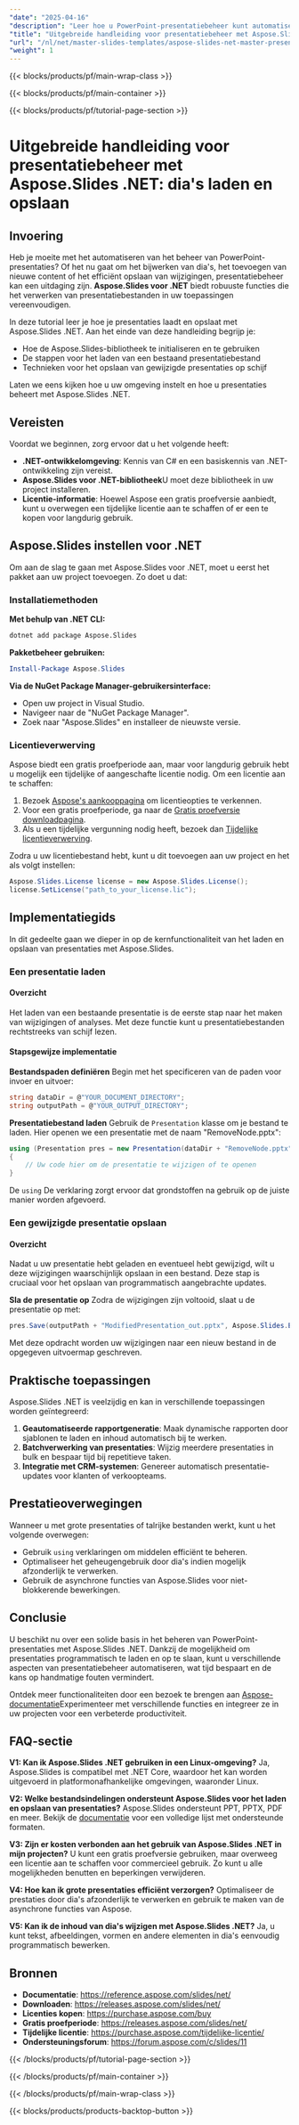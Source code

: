 ```yaml
---
"date": "2025-04-16"
"description": "Leer hoe u PowerPoint-presentatiebeheer kunt automatiseren met Aspose.Slides voor .NET. Deze handleiding behandelt het efficiënt laden, wijzigen en opslaan van presentaties."
"title": "Uitgebreide handleiding voor presentatiebeheer met Aspose.Slides .NET&#58; dia's laden en opslaan"
"url": "/nl/net/master-slides-templates/aspose-slides-net-master-presentation-management/"
"weight": 1
---
```


{{< blocks/products/pf/main-wrap-class >}}

{{< blocks/products/pf/main-container >}}

{{< blocks/products/pf/tutorial-page-section >}}
# Uitgebreide handleiding voor presentatiebeheer met Aspose.Slides .NET: dia's laden en opslaan

## Invoering

Heb je moeite met het automatiseren van het beheer van PowerPoint-presentaties? Of het nu gaat om het bijwerken van dia's, het toevoegen van nieuwe content of het efficiënt opslaan van wijzigingen, presentatiebeheer kan een uitdaging zijn. **Aspose.Slides voor .NET** biedt robuuste functies die het verwerken van presentatiebestanden in uw toepassingen vereenvoudigen.

In deze tutorial leer je hoe je presentaties laadt en opslaat met Aspose.Slides .NET. Aan het einde van deze handleiding begrijp je:
- Hoe de Aspose.Slides-bibliotheek te initialiseren en te gebruiken
- De stappen voor het laden van een bestaand presentatiebestand
- Technieken voor het opslaan van gewijzigde presentaties op schijf

Laten we eens kijken hoe u uw omgeving instelt en hoe u presentaties beheert met Aspose.Slides .NET.

## Vereisten

Voordat we beginnen, zorg ervoor dat u het volgende heeft:
- **.NET-ontwikkelomgeving**: Kennis van C# en een basiskennis van .NET-ontwikkeling zijn vereist.
- **Aspose.Slides voor .NET-bibliotheek**U moet deze bibliotheek in uw project installeren.
- **Licentie-informatie**: Hoewel Aspose een gratis proefversie aanbiedt, kunt u overwegen een tijdelijke licentie aan te schaffen of er een te kopen voor langdurig gebruik.

## Aspose.Slides instellen voor .NET

Om aan de slag te gaan met Aspose.Slides voor .NET, moet u eerst het pakket aan uw project toevoegen. Zo doet u dat:

### Installatiemethoden

**Met behulp van .NET CLI:**
```bash
dotnet add package Aspose.Slides
```

**Pakketbeheer gebruiken:**
```powershell
Install-Package Aspose.Slides
```

**Via de NuGet Package Manager-gebruikersinterface:**
- Open uw project in Visual Studio.
- Navigeer naar de "NuGet Package Manager".
- Zoek naar "Aspose.Slides" en installeer de nieuwste versie.

### Licentieverwerving

Aspose biedt een gratis proefperiode aan, maar voor langdurig gebruik hebt u mogelijk een tijdelijke of aangeschafte licentie nodig. Om een licentie aan te schaffen:
1. Bezoek [Aspose's aankooppagina](https://purchase.aspose.com/buy) om licentieopties te verkennen.
2. Voor een gratis proefperiode, ga naar de [Gratis proefversie downloadpagina](https://releases.aspose.com/slides/net/).
3. Als u een tijdelijke vergunning nodig heeft, bezoek dan [Tijdelijke licentieverwerving](https://purchase.aspose.com/temporary-license/).

Zodra u uw licentiebestand hebt, kunt u dit toevoegen aan uw project en het als volgt instellen:
```csharp
Aspose.Slides.License license = new Aspose.Slides.License();
license.SetLicense("path_to_your_license.lic");
```

## Implementatiegids

In dit gedeelte gaan we dieper in op de kernfunctionaliteit van het laden en opslaan van presentaties met Aspose.Slides.

### Een presentatie laden

#### Overzicht
Het laden van een bestaande presentatie is de eerste stap naar het maken van wijzigingen of analyses. Met deze functie kunt u presentatiebestanden rechtstreeks van schijf lezen.

#### Stapsgewijze implementatie

**Bestandspaden definiëren**
Begin met het specificeren van de paden voor invoer en uitvoer:
```csharp
string dataDir = @"YOUR_DOCUMENT_DIRECTORY";
string outputPath = @"YOUR_OUTPUT_DIRECTORY";
```

**Presentatiebestand laden**
Gebruik de `Presentation` klasse om je bestand te laden. Hier openen we een presentatie met de naam "RemoveNode.pptx":
```csharp
using (Presentation pres = new Presentation(dataDir + "RemoveNode.pptx"))
{
    // Uw code hier om de presentatie te wijzigen of te openen
}
```
De `using` De verklaring zorgt ervoor dat grondstoffen na gebruik op de juiste manier worden afgevoerd.

### Een gewijzigde presentatie opslaan

#### Overzicht
Nadat u uw presentatie hebt geladen en eventueel hebt gewijzigd, wilt u deze wijzigingen waarschijnlijk opslaan in een bestand. Deze stap is cruciaal voor het opslaan van programmatisch aangebrachte updates.

**Sla de presentatie op**
Zodra de wijzigingen zijn voltooid, slaat u de presentatie op met:
```csharp
pres.Save(outputPath + "ModifiedPresentation_out.pptx", Aspose.Slides.Export.SaveFormat.Pptx);
```
Met deze opdracht worden uw wijzigingen naar een nieuw bestand in de opgegeven uitvoermap geschreven.

## Praktische toepassingen

Aspose.Slides .NET is veelzijdig en kan in verschillende toepassingen worden geïntegreerd:
1. **Geautomatiseerde rapportgeneratie**: Maak dynamische rapporten door sjablonen te laden en inhoud automatisch bij te werken.
2. **Batchverwerking van presentaties**: Wijzig meerdere presentaties in bulk en bespaar tijd bij repetitieve taken.
3. **Integratie met CRM-systemen**: Genereer automatisch presentatie-updates voor klanten of verkoopteams.

## Prestatieoverwegingen

Wanneer u met grote presentaties of talrijke bestanden werkt, kunt u het volgende overwegen:
- Gebruik `using` verklaringen om middelen efficiënt te beheren.
- Optimaliseer het geheugengebruik door dia's indien mogelijk afzonderlijk te verwerken.
- Gebruik de asynchrone functies van Aspose.Slides voor niet-blokkerende bewerkingen.

## Conclusie

U beschikt nu over een solide basis in het beheren van PowerPoint-presentaties met Aspose.Slides .NET. Dankzij de mogelijkheid om presentaties programmatisch te laden en op te slaan, kunt u verschillende aspecten van presentatiebeheer automatiseren, wat tijd bespaart en de kans op handmatige fouten vermindert.

Ontdek meer functionaliteiten door een bezoek te brengen aan [Aspose-documentatie](https://reference.aspose.com/slides/net/)Experimenteer met verschillende functies en integreer ze in uw projecten voor een verbeterde productiviteit.

## FAQ-sectie

**V1: Kan ik Aspose.Slides .NET gebruiken in een Linux-omgeving?**
Ja, Aspose.Slides is compatibel met .NET Core, waardoor het kan worden uitgevoerd in platformonafhankelijke omgevingen, waaronder Linux.

**V2: Welke bestandsindelingen ondersteunt Aspose.Slides voor het laden en opslaan van presentaties?**
Aspose.Slides ondersteunt PPT, PPTX, PDF en meer. Bekijk de [documentatie](https://reference.aspose.com/slides/net/) voor een volledige lijst met ondersteunde formaten.

**V3: Zijn er kosten verbonden aan het gebruik van Aspose.Slides .NET in mijn projecten?**
U kunt een gratis proefversie gebruiken, maar overweeg een licentie aan te schaffen voor commercieel gebruik. Zo kunt u alle mogelijkheden benutten en beperkingen verwijderen.

**V4: Hoe kan ik grote presentaties efficiënt verzorgen?**
Optimaliseer de prestaties door dia's afzonderlijk te verwerken en gebruik te maken van de asynchrone functies van Aspose.

**V5: Kan ik de inhoud van dia's wijzigen met Aspose.Slides .NET?**
Ja, u kunt tekst, afbeeldingen, vormen en andere elementen in dia's eenvoudig programmatisch bewerken.

## Bronnen
- **Documentatie**: https://reference.aspose.com/slides/net/
- **Downloaden**: https://releases.aspose.com/slides/net/
- **Licenties kopen**: https://purchase.aspose.com/buy
- **Gratis proefperiode**: https://releases.aspose.com/slides/net/
- **Tijdelijke licentie**: https://purchase.aspose.com/tijdelijke-licentie/
- **Ondersteuningsforum**: https://forum.aspose.com/c/slides/11

{{< /blocks/products/pf/tutorial-page-section >}}

{{< /blocks/products/pf/main-container >}}

{{< /blocks/products/pf/main-wrap-class >}}

{{< blocks/products/products-backtop-button >}}